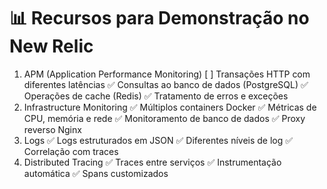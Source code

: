# 📊 Recursos para Demonstração no New Relic

1. APM (Application Performance Monitoring)
[ ] Transações HTTP com diferentes latências
✅ Consultas ao banco de dados (PostgreSQL)
✅ Operações de cache (Redis)
✅ Tratamento de erros e exceções
1. Infrastructure Monitoring
✅ Múltiplos containers Docker
✅ Métricas de CPU, memória e rede
✅ Monitoramento de banco de dados
✅ Proxy reverso Nginx
1. Logs
✅ Logs estruturados em JSON
✅ Diferentes níveis de log
✅ Correlação com traces
1. Distributed Tracing
✅ Traces entre serviços
✅ Instrumentação automática
✅ Spans customizados
